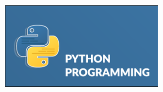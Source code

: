 ![image alt](https://github.com/KC-DEEPAK/BASIC-PYTHON/blob/155ba76c2ea15191d5d7c6b22d4d13c3ae3b645a/Screenshot%202025-09-01%20195156.png)
